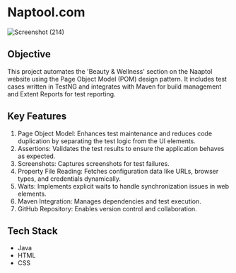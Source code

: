 # Naptool.com

![Screenshot (214)](https://github.com/user-attachments/assets/e3e2b46f-64d1-47dd-9b31-b26bd487832d)

## Objective
This project automates the 'Beauty & Wellness' section on the Naaptol website using the Page Object Model (POM) design pattern. It includes test cases written in TestNG and integrates with Maven for build management and Extent Reports for test reporting.

## Key Features

1. Page Object Model: Enhances test maintenance and reduces code duplication by separating the test logic from the UI elements.
2. Assertions: Validates the test results to ensure the application behaves as expected.
3. Screenshots: Captures screenshots for test failures.
4. Property File Reading: Fetches configuration data like URLs, browser types, and credentials dynamically.
5. Waits: Implements explicit waits to handle synchronization issues in web elements.
6. Maven Integration: Manages dependencies and test execution.
7. GitHub Repository: Enables version control and collaboration.

## Tech Stack
 *  Java
 *  HTML
 *  CSS

